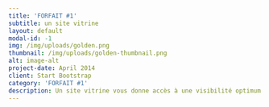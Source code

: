 ```yaml
---
title: 'FORFAIT #1'
subtitle: un site vitrine
layout: default
modal-id: -1
img: /img/uploads/golden.png
thumbnail: /img/uploads/golden-thumbnail.png
alt: image-alt
project-date: April 2014
client: Start Bootstrap
category: 'FORFAIT #1'
description: Un site vitrine vous donne accès à une visibilité optimum....
---
```


